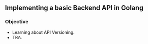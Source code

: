 ## Implementing a basic Backend API in Golang
### Objective
* Learning about API Versioning.
* TBA.

